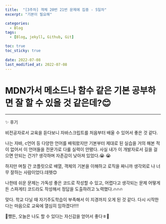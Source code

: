 ```yaml
---
title:  "[3주차] 객체 20번 21번 문제에 집중 - 5일차"
excerpt: "기본이 필요해"

categories:
  - Blog
tags:
  - [Blog, jekyll, Github, Git]

toc: true
toc_sticky: true
 
date: 2022-07-08
last_modified_at: 2022-07-08
---
```


# MDN가서 메소드나 함수 같은 기본 공부하면 잘 할 수 있을 것 같은데?😊
***

✨ 후기

비전공자로서 교육을 듣다보니 자바스크립트를 처음부터 배울 수 있어서 좋은 것 같다.

나는 자바, c언어 등 다양한 언어를 배워왔지만 기본부터 제대로 된 실습을 거의 해본 적이 없어서 이 언어들을 전문가로 다룰 실력이 안됐다. 
사실 내가 이 개발자로서 길을 걸으면 안되는 건가? 생각하며 자존감이 낮아져 있었다.😭 😭  

하지만 며칠 간 코플릿으로 배열, 객체의 기본을 이해하고 로직을 짜니까 생각외로 나 너무 잘하는 사람이었다.데헷😊 

나한테 쉬운 문제는 가독성 좋은 코드로 작성할 수 있고, 어렵다고 생각되는 문제 어떻게든 스파게티 코드라도 작성해서 정답을 도출하려고 노력했다.🔥🔥🔥

맞다.
학교 다닐 때 자기주도학습이 부족해서 이 지경까지 오게 된 것 같다. 다시 시작한다는 마음으로 교육에 열심히 임하겠다!!!!

💜쨌든, 오늘은 나도 할 수 있다는 자신감을 얻어서 좋다ㅎ💜






